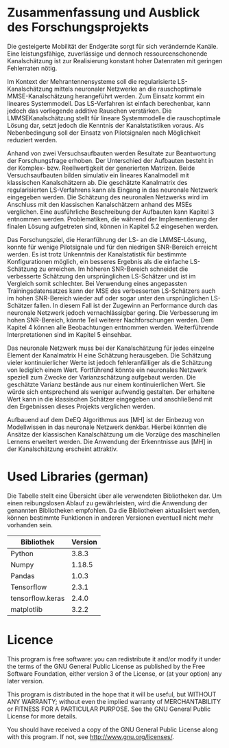 # Zusammenfassung und Ausblick des Forschungsprojekts
Die gesteigerte Mobilität der Endgeräte sorgt für sich verändernde Kanäle. Eine leistungsfähige, zuverlässige und dennoch ressourcenschonende Kanalschätzung ist zur Realisierung konstant hoher Datenraten mit geringen Fehlerraten nötig.


Im Kontext der Mehrantennensysteme soll die regularisierte LS-Kanalschätzung mittels neuronaler Netzwerke an die rauschoptimale MMSE-Kanalschätzung herangeführt
werden. Zum Einsatz kommt ein lineares Systemmodell. Das LS-Verfahren ist einfach berechenbar, kann jedoch das vorliegende additive Rauschen verstärken. Die LMMSEKanalschätzung stellt für lineare Systemmodelle die rauschoptimale Lösung dar, setzt
jedoch die Kenntnis der Kanalstatistiken voraus. Als Nebenbedingung soll der Einsatz
von Pilotsignalen nach Möglichkeit reduziert werden.


Anhand von zwei Versuchsaufbauten werden Resultate zur Beantwortung der Forschungsfrage erhoben. Der Unterschied der Aufbauten besteht in der Komplex- bzw. Reellwertigkeit der generierten Matrizen. Beide Versuchsaufbauten bilden simulativ ein lineares
Kanalmodell mit klassischen Kanalschätzern ab. Die geschätzte Kanalmatrix des regularisierten LS-Verfahrens kann als Eingang in das neuronale Netzwerk eingegeben werden.
Die Schätzung des neuronalen Netzwerks wird im Anschluss mit den klassischen Kanalschätzern anhand des MSEs verglichen. Eine ausführliche Beschreibung der Aufbauten
kann Kapitel 3 entnommen werden. Problematiken, die während der Implementierung
der finalen Lösung aufgetreten sind, können in Kapitel 5.2 eingesehen werden.


Das Forschungsziel, die Heranführung der LS- an die LMMSE-Lösung, konnte für wenige
Pilotsignale und für den niedrigen SNR-Bereich erreicht werden. Es ist trotz Unkenntnis
der Kanalstatistik für bestimmte Konfigurationen möglich, ein besseres Ergebnis als die
einfache LS-Schätzung zu erreichen. Im höheren SNR-Bereich schneidet die verbesserte
Schätzung den ursprünglichen LS-Schätzer und ist im Vergleich somit schlechter. Bei
Verwendung eines angepassten Trainingsdatensatzes kann der MSE des verbesserten LS-Schätzers auch im hohen SNR-Bereich wieder auf oder sogar unter den ursprünglichen
LS-Schätzer fallen. In diesem Fall ist der Zugewinn an Performance durch das neuronale Netzwerk jedoch vernachlässigbar gering. Die Verbesserung im hohen SNR-Bereich,
könnte Teil weiterer Nachforschungen werden. Dem Kapitel 4 können alle Beobachtungen entnommen werden. Weiterführende Interpretationen sind im Kapitel 5 einsehbar.


Das neuronale Netzwerk muss bei der Kanalschätzung für jedes einzelne Element der
Kanalmatrix H eine Schätzung herausgeben. Die Schätzung vieler kontinuierlicher Werte
ist jedoch fehleranfälliger als die Schätzung von lediglich einem Wert. Fortführend könnte
ein neuronales Netzwerk speziell zum Zwecke der Varianzschätzung aufgebaut werden.
Die geschätzte Varianz bestände aus nur einem kontinuierlichen Wert. Sie würde sich
entsprechend als weniger aufwendig gestalten. Der erhaltene Wert kann in die klassischen
Schätzer eingegeben und anschließend mit den Ergebnissen dieses Projekts verglichen
werden. 


Aufbauend auf dem DeEQ Algorithmus aus [MH] ist der Einbezug von Modellwissen in
das neuronale Netzwerk denkbar. Hierbei könnten die Ansätze der klassischen Kanalschätzung um die Vorzüge des maschinellen Lernens erweitert werden. Die Anwendung
der Erkenntnisse aus [MH] in der Kanalschätzung erscheint attraktiv.

# Used Libraries (german)
Die Tabelle stellt eine Übersicht über alle verwendeten Bibliotheken
dar. Um einen reibungslosen Ablauf zu gewährleisten, wird die Anwendung der genannten
Bibliotheken empfohlen. Da die Bibliotheken aktualisiert werden, können bestimmte Funktionen in
anderen Versionen eventuell nicht mehr vorhanden sein.

| Bibliothek  | Version |
| ------------- | ------------- |
| Python  | 3.8.3  |
| Numpy  | 1.18.5  |
| Pandas  | 1.0.3  |
| Tensorflow  | 2.3.1 |
| tensorflow.keras  | 2.4.0  |
| matplotlib  | 3.2.2 |

# Licence

This program is free software: you can redistribute it and/or modify
it under the terms of the GNU General Public License as published by
the Free Software Foundation, either version 3 of the License, or
(at your option) any later version.

This program is distributed in the hope that it will be useful,
but WITHOUT ANY WARRANTY; without even the implied warranty of
MERCHANTABILITY or FITNESS FOR A PARTICULAR PURPOSE.  See the
GNU General Public License for more details.

You should have received a copy of the GNU General Public License
along with this program.  If not, see <http://www.gnu.org/licenses/>.
